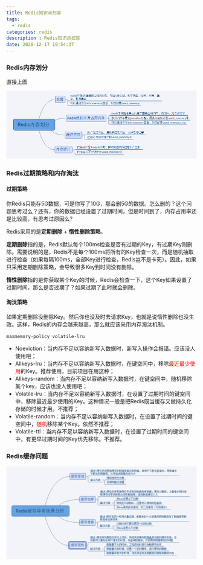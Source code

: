 ```yaml
---
title: Redis知识点扫盲
tags:
  - redis
categories: redis
description : Redis知识点扫盲
date: 2020-12-17 19:54:37
---
```

### Redis内存划分

直接上图

![Redis内存划划分](redis-known/1.png)

### Redis过期策略和内存淘汰

#### 过期策略

你Redis只能存5G数据，可是你写了10G，那会删5G的数据。怎么删的？这个问题思考过么？还有，你的数据已经设置了过期时间，但是时间到了，内存占用率还是比较高，有思考过原因么?

Redis采用的是**定期删除** + **惰性删除策略**。

**定期删除**指的是，Redis默认每个100ms检查是否有过期的Key，有过期Key则删除。需要说明的是，Redis不是每个100ms将所有的Key检查一次，而是随机抽取进行检查（如果每隔100ms，全部Key进行检查，Redis岂不是卡死）。因此，如果只采用定期删除策略，会导致很多Key到时间没有删除。

**惰性删除**指的是你获取某个Key的时候，Redis会检查一下，这个Key如果设置了过期时间，那么是否过期了？如果过期了此时就会删除。

#### 淘汰策略

如果定期删除没删除Key。然后你也没及时去请求Key，也就是说惰性删除也没生效。这样，Redis的内存会越来越高，那么就应该采用内存淘汰机制。

```
maxmemory-policy volatile-lru
```

- Noeviction：当内存不足以容纳新写入数据时，新写入操作会报错。应该没人使用吧；
- Allkeys-lru：当内存不足以容纳新写入数据时，在键空间中，移除<font color=red>最近最少使用</font>的Key。推荐使用，目前项目在用这种；
- Allkeys-random：当内存不足以容纳新写入数据时，在键空间中，随机移除某个key，应该也没人使用吧；
- Volatile-lru：当内存不足以容纳新写入数据时，在设置了过期时间的键空间中，移除最近最少使用的Key。这种情况一般是把Redis既当缓存又做持久化存储的时候才用。不推荐；
- Volatile-random：当内存不足以容纳新写入数据时，在设置了过期时间的键空间中，<font color=red>随机</font>移除某个Key。依然不推荐；
- Volatile-ttl：当内存不足以容纳新写入数据时，在设置了过期时间的键空间中，有更早过期时间的Key优先移除。不推荐。

### Redis缓存问题

![](redis-known/2.png)